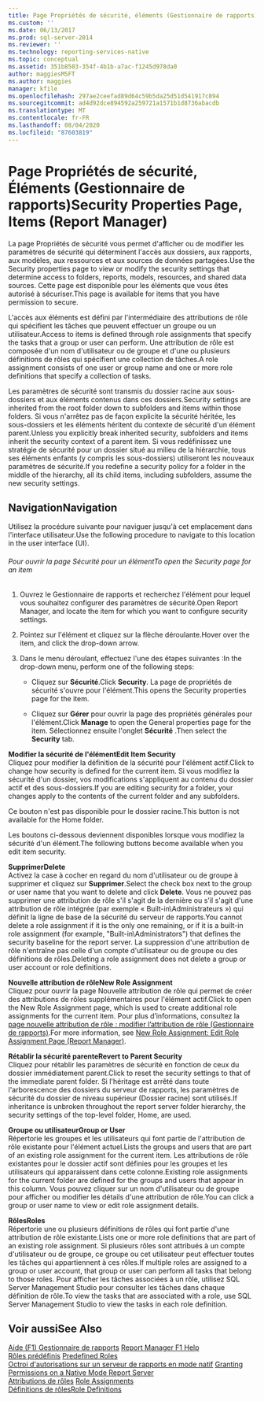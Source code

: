 ```yaml
---
title: Page Propriétés de sécurité, éléments (Gestionnaire de rapports) | Microsoft Docs
ms.custom: ''
ms.date: 06/13/2017
ms.prod: sql-server-2014
ms.reviewer: ''
ms.technology: reporting-services-native
ms.topic: conceptual
ms.assetid: 351b8503-354f-4b1b-a7ac-f1245d978da0
author: maggiesMSFT
ms.author: maggies
manager: kfile
ms.openlocfilehash: 297ae2ceefad89d64c59b5da25d51d541917c894
ms.sourcegitcommit: ad4d92dce894592a259721a1571b1d8736abacdb
ms.translationtype: MT
ms.contentlocale: fr-FR
ms.lasthandoff: 08/04/2020
ms.locfileid: "87603819"
---
```

# <a name="security-properties-page-items-report-manager"></a><span data-ttu-id="ee991-102">Page Propriétés de sécurité, Éléments (Gestionnaire de rapports)</span><span class="sxs-lookup"><span data-stu-id="ee991-102">Security Properties Page, Items (Report Manager)</span></span>
  <span data-ttu-id="ee991-103">La page Propriétés de sécurité vous permet d'afficher ou de modifier les paramètres de sécurité qui déterminent l'accès aux dossiers, aux rapports, aux modèles, aux ressources et aux sources de données partagées.</span><span class="sxs-lookup"><span data-stu-id="ee991-103">Use the Security properties page to view or modify the security settings that determine access to folders, reports, models, resources, and shared data sources.</span></span> <span data-ttu-id="ee991-104">Cette page est disponible pour les éléments que vous êtes autorisé à sécuriser.</span><span class="sxs-lookup"><span data-stu-id="ee991-104">This page is available for items that you have permission to secure.</span></span>  
  
 <span data-ttu-id="ee991-105">L'accès aux éléments est défini par l'intermédiaire des attributions de rôle qui spécifient les tâches que peuvent effectuer un groupe ou un utilisateur.</span><span class="sxs-lookup"><span data-stu-id="ee991-105">Access to items is defined through role assignments that specify the tasks that a group or user can perform.</span></span> <span data-ttu-id="ee991-106">Une attribution de rôle est composée d'un nom d'utilisateur ou de groupe et d'une ou plusieurs définitions de rôles qui spécifient une collection de tâches.</span><span class="sxs-lookup"><span data-stu-id="ee991-106">A role assignment consists of one user or group name and one or more role definitions that specify a collection of tasks.</span></span>  
  
 <span data-ttu-id="ee991-107">Les paramètres de sécurité sont transmis du dossier racine aux sous-dossiers et aux éléments contenus dans ces dossiers.</span><span class="sxs-lookup"><span data-stu-id="ee991-107">Security settings are inherited from the root folder down to subfolders and items within those folders.</span></span> <span data-ttu-id="ee991-108">Si vous n'arrêtez pas de façon explicite la sécurité héritée, les sous-dossiers et les éléments héritent du contexte de sécurité d'un élément parent.</span><span class="sxs-lookup"><span data-stu-id="ee991-108">Unless you explicitly break inherited security, subfolders and items inherit the security context of a parent item.</span></span> <span data-ttu-id="ee991-109">Si vous redéfinissez une stratégie de sécurité pour un dossier situé au milieu de la hiérarchie, tous ses éléments enfants (y compris les sous-dossiers) utiliseront les nouveaux paramètres de sécurité.</span><span class="sxs-lookup"><span data-stu-id="ee991-109">If you redefine a security policy for a folder in the middle of the hierarchy, all its child items, including subfolders, assume the new security settings.</span></span>  
  
## <a name="navigation"></a><span data-ttu-id="ee991-110">Navigation</span><span class="sxs-lookup"><span data-stu-id="ee991-110">Navigation</span></span>  
 <span data-ttu-id="ee991-111">Utilisez la procédure suivante pour naviguer jusqu'à cet emplacement dans l'interface utilisateur.</span><span class="sxs-lookup"><span data-stu-id="ee991-111">Use the following procedure to navigate to this location in the user interface (UI).</span></span>  
  
###### <a name="to-open-the-security-page-for-an-item"></a><span data-ttu-id="ee991-112">Pour ouvrir la page Sécurité pour un élément</span><span class="sxs-lookup"><span data-stu-id="ee991-112">To open the Security page for an item</span></span>  
  
1.  <span data-ttu-id="ee991-113">Ouvrez le Gestionnaire de rapports et recherchez l'élément pour lequel vous souhaitez configurer des paramètres de sécurité.</span><span class="sxs-lookup"><span data-stu-id="ee991-113">Open Report Manager, and locate the item for which you want to configure security settings.</span></span>  
  
2.  <span data-ttu-id="ee991-114">Pointez sur l'élément et cliquez sur la flèche déroulante.</span><span class="sxs-lookup"><span data-stu-id="ee991-114">Hover over the item, and click the drop-down arrow.</span></span>  
  
3.  <span data-ttu-id="ee991-115">Dans le menu déroulant, effectuez l'une des étapes suivantes :</span><span class="sxs-lookup"><span data-stu-id="ee991-115">In the drop-down menu, perform one of the following steps:</span></span>  
  
    -   <span data-ttu-id="ee991-116">Cliquez sur **Sécurité**.</span><span class="sxs-lookup"><span data-stu-id="ee991-116">Click **Security**.</span></span> <span data-ttu-id="ee991-117">La page de propriétés de sécurité s'ouvre pour l'élément.</span><span class="sxs-lookup"><span data-stu-id="ee991-117">This opens the Security properties page for the item.</span></span>  
  
    -   <span data-ttu-id="ee991-118">Cliquez sur **Gérer** pour ouvrir la page des propriétés générales pour l'élément.</span><span class="sxs-lookup"><span data-stu-id="ee991-118">Click **Manage** to open the General properties page for the item.</span></span> <span data-ttu-id="ee991-119">Sélectionnez ensuite l'onglet **Sécurité** .</span><span class="sxs-lookup"><span data-stu-id="ee991-119">Then select the **Security** tab.</span></span>  
  
 <span data-ttu-id="ee991-120">**Modifier la sécurité de l'élément**</span><span class="sxs-lookup"><span data-stu-id="ee991-120">**Edit Item Security**</span></span>  
 <span data-ttu-id="ee991-121">Cliquez pour modifier la définition de la sécurité pour l'élément actif.</span><span class="sxs-lookup"><span data-stu-id="ee991-121">Click to change how security is defined for the current item.</span></span> <span data-ttu-id="ee991-122">Si vous modifiez la sécurité d'un dossier, vos modifications s'appliquent au contenu du dossier actif et des sous-dossiers.</span><span class="sxs-lookup"><span data-stu-id="ee991-122">If you are editing security for a folder, your changes apply to the contents of the current folder and any subfolders.</span></span>  
  
 <span data-ttu-id="ee991-123">Ce bouton n'est pas disponible pour le dossier racine.</span><span class="sxs-lookup"><span data-stu-id="ee991-123">This button is not available for the Home folder.</span></span>  
  
 <span data-ttu-id="ee991-124">Les boutons ci-dessous deviennent disponibles lorsque vous modifiez la sécurité d'un élément.</span><span class="sxs-lookup"><span data-stu-id="ee991-124">The following buttons become available when you edit item security.</span></span>  
  
 <span data-ttu-id="ee991-125">**Supprimer**</span><span class="sxs-lookup"><span data-stu-id="ee991-125">**Delete**</span></span>  
 <span data-ttu-id="ee991-126">Activez la case à cocher en regard du nom d'utilisateur ou de groupe à supprimer et cliquez sur **Supprimer**.</span><span class="sxs-lookup"><span data-stu-id="ee991-126">Select the check box next to the group or user name that you want to delete and click **Delete**.</span></span> <span data-ttu-id="ee991-127">Vous ne pouvez pas supprimer une attribution de rôle s'il s'agit de la dernière ou s'il s'agit d'une attribution de rôle intégrée (par exemple « Built-in\Administrateurs ») qui définit la ligne de base de la sécurité du serveur de rapports.</span><span class="sxs-lookup"><span data-stu-id="ee991-127">You cannot delete a role assignment if it is the only one remaining, or if it is a built-in role assignment (for example, "Built-in\Administrators") that defines the security baseline for the report server.</span></span> <span data-ttu-id="ee991-128">La suppression d'une attribution de rôle n'entraîne pas celle d'un compte d'utilisateur ou de groupe ou des définitions de rôles.</span><span class="sxs-lookup"><span data-stu-id="ee991-128">Deleting a role assignment does not delete a group or user account or role definitions.</span></span>  
  
 <span data-ttu-id="ee991-129">**Nouvelle attribution de rôle**</span><span class="sxs-lookup"><span data-stu-id="ee991-129">**New Role Assignment**</span></span>  
 <span data-ttu-id="ee991-130">Cliquez pour ouvrir la page Nouvelle attribution de rôle qui permet de créer des attributions de rôles supplémentaires pour l'élément actif.</span><span class="sxs-lookup"><span data-stu-id="ee991-130">Click to open the New Role Assignment page, which is used to create additional role assignments for the current item.</span></span> <span data-ttu-id="ee991-131">Pour plus d’informations, consultez la [page nouvelle attribution de rôle : modifier l’attribution de rôle &#40;Gestionnaire de rapports&#41;](../../2014/reporting-services/new-role-assignment-edit-role-assignment-page-report-manager.md).</span><span class="sxs-lookup"><span data-stu-id="ee991-131">For more information, see [New Role Assignment: Edit Role Assignment Page &#40;Report Manager&#41;](../../2014/reporting-services/new-role-assignment-edit-role-assignment-page-report-manager.md).</span></span>  
  
 <span data-ttu-id="ee991-132">**Rétablir la sécurité parente**</span><span class="sxs-lookup"><span data-stu-id="ee991-132">**Revert to Parent Security**</span></span>  
 <span data-ttu-id="ee991-133">Cliquez pour rétablir les paramètres de sécurité en fonction de ceux du dossier immédiatement parent.</span><span class="sxs-lookup"><span data-stu-id="ee991-133">Click to reset the security settings to that of the immediate parent folder.</span></span> <span data-ttu-id="ee991-134">Si l'héritage est arrêté dans toute l'arborescence des dossiers du serveur de rapports, les paramètres de sécurité du dossier de niveau supérieur (Dossier racine) sont utilisés.</span><span class="sxs-lookup"><span data-stu-id="ee991-134">If inheritance is unbroken throughout the report server folder hierarchy, the security settings of the top-level folder, Home, are used.</span></span>  
  
 <span data-ttu-id="ee991-135">**Groupe ou utilisateur**</span><span class="sxs-lookup"><span data-stu-id="ee991-135">**Group or User**</span></span>  
 <span data-ttu-id="ee991-136">Répertorie les groupes et les utilisateurs qui font partie de l'attribution de rôle existante pour l'élément actuel.</span><span class="sxs-lookup"><span data-stu-id="ee991-136">Lists the groups and users that are part of an existing role assignment for the current item.</span></span> <span data-ttu-id="ee991-137">Les attributions de rôle existantes pour le dossier actif sont définies pour les groupes et les utilisateurs qui apparaissent dans cette colonne.</span><span class="sxs-lookup"><span data-stu-id="ee991-137">Existing role assignments for the current folder are defined for the groups and users that appear in this column.</span></span> <span data-ttu-id="ee991-138">Vous pouvez cliquer sur un nom d'utilisateur ou de groupe pour afficher ou modifier les détails d'une attribution de rôle.</span><span class="sxs-lookup"><span data-stu-id="ee991-138">You can click a group or user name to view or edit role assignment details.</span></span>  
  
 <span data-ttu-id="ee991-139">**Rôles**</span><span class="sxs-lookup"><span data-stu-id="ee991-139">**Roles**</span></span>  
 <span data-ttu-id="ee991-140">Répertorie une ou plusieurs définitions de rôles qui font partie d'une attribution de rôle existante.</span><span class="sxs-lookup"><span data-stu-id="ee991-140">Lists one or more role definitions that are part of an existing role assignment.</span></span> <span data-ttu-id="ee991-141">Si plusieurs rôles sont attribués à un compte d'utilisateur ou de groupe, ce groupe ou cet utilisateur peut effectuer toutes les tâches qui appartiennent à ces rôles.</span><span class="sxs-lookup"><span data-stu-id="ee991-141">If multiple roles are assigned to a group or user account, that group or user can perform all tasks that belong to those roles.</span></span> <span data-ttu-id="ee991-142">Pour afficher les tâches associées à un rôle, utilisez SQL Server Management Studio pour consulter les tâches dans chaque définition de rôle.</span><span class="sxs-lookup"><span data-stu-id="ee991-142">To view the tasks that are associated with a role, use SQL Server Management Studio to view the tasks in each role definition.</span></span>  
  
## <a name="see-also"></a><span data-ttu-id="ee991-143">Voir aussi</span><span class="sxs-lookup"><span data-stu-id="ee991-143">See Also</span></span>  
 <span data-ttu-id="ee991-144">[Aide (F1) Gestionnaire de rapports](../../2014/reporting-services/report-manager-f1-help.md) </span><span class="sxs-lookup"><span data-stu-id="ee991-144">[Report Manager F1 Help](../../2014/reporting-services/report-manager-f1-help.md) </span></span>  
 <span data-ttu-id="ee991-145">[Rôles prédéfinis](security/role-definitions-predefined-roles.md) </span><span class="sxs-lookup"><span data-stu-id="ee991-145">[Predefined Roles](security/role-definitions-predefined-roles.md) </span></span>  
 <span data-ttu-id="ee991-146">[Octroi d'autorisations sur un serveur de rapports en mode natif](security/granting-permissions-on-a-native-mode-report-server.md) </span><span class="sxs-lookup"><span data-stu-id="ee991-146">[Granting Permissions on a Native Mode Report Server](security/granting-permissions-on-a-native-mode-report-server.md) </span></span>  
 <span data-ttu-id="ee991-147">[Attributions de rôles](security/role-assignments.md) </span><span class="sxs-lookup"><span data-stu-id="ee991-147">[Role Assignments](security/role-assignments.md) </span></span>  
 [<span data-ttu-id="ee991-148">Définitions de rôles</span><span class="sxs-lookup"><span data-stu-id="ee991-148">Role Definitions</span></span>](security/role-definitions.md)  
  
  

